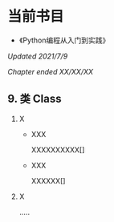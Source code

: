 # 当前书目

* 《Python编程从入门到实践》

<i>Updated 2021/7/9</i>

<i>Chapter ended XX/XX/XX</i>

## 9. 类 Class

1. X

   * XXX

     XXXXXXXXXX[]

   * XXX

     XXXXXX[]

2. X

   .....



 